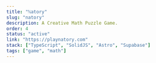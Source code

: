 ```yaml
---
title: "ℕatory"
slug: "natory"
description: A Creative Math Puzzle Game.
order: 4
status: "active"
link: "https://playnatory.com"
stack: ["TypeScript", "SolidJS", "Astro", "Supabase"]
tags: ["game", "math"]
---
```

